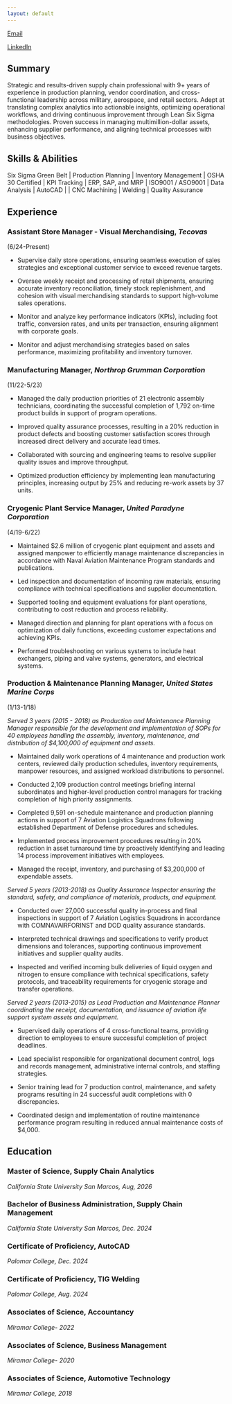 ```yaml
---
layout: default
---
```



[Email ](mailto:c.conone6@outlook.com)



[LinkedIn](www.linkedin.com/in/cristinaconone)



## **Summary**

Strategic and results-driven supply chain professional with 9+ years of experience in production planning, vendor coordination, and cross-functional leadership across military, aerospace, and retail sectors. Adept at translating complex analytics into actionable insights, optimizing operational workflows, and driving continuous improvement through Lean Six Sigma methodologies. Proven success in managing multimillion-dollar assets, enhancing supplier performance, and aligning technical processes with business objectives.

## **Skills & Abilities**


Six Sigma Green Belt     | Production Planning | Inventory Management |
 OSHA 30 Certified        | KPI Tracking        | ERP, SAP, and MRP    |
ISO9001 / ASO9001        | Data Analysis       | AutoCAD              | 
| CNC Machining            | Welding             | Quality Assurance    


## **Experience**

### Assistant Store Manager - Visual Merchandising, _Tecovas_                                                                                       
(6/24-Present) 
                       


* Supervise daily store operations, ensuring seamless execution of sales strategies and exceptional customer service to exceed revenue targets.

* Oversee weekly receipt and processing of retail shipments, ensuring accurate inventory reconciliation, timely stock replenishment, and   
  cohesion with visual merchandising standards to support high-volume sales operations.

* Monitor and analyze key performance indicators (KPIs), including foot traffic, conversion rates, and units per transaction, ensuring
  alignment with corporate goals.

* Monitor and adjust merchandising strategies based on sales performance, maximizing profitability and inventory turnover.


### Manufacturing Manager, _Northrop Grumman Corporation_
(11/22-5/23) 


* Managed the daily production priorities of 21 electronic assembly technicians, coordinating the successful completion of 1,792 on-time 
  product builds in support of program operations.

* Improved quality assurance processes, resulting in a 20% reduction in product defects and boosting customer satisfaction scores through
  increased direct delivery and accurate lead times.

* Collaborated with sourcing and engineering teams to resolve supplier quality issues and improve throughput.

* Optimized production efficiency by implementing lean manufacturing principles, increasing output by 25% and reducing re-work assets by 37 
  units.


### Cryogenic Plant Service Manager, _United Paradyne Corporation_
(4/19-6/22) 



* Maintained $2.6 million of cryogenic plant equipment and assets and assigned manpower to efficiently manage maintenance discrepancies in 
  accordance with Naval Aviation Maintenance Program standards and publications.

* Led inspection and documentation of incoming raw materials, ensuring compliance with technical specifications and supplier documentation.

* Supported tooling and equipment evaluations for plant operations, contributing to cost reduction and process reliability.      

* Managed direction and planning for plant operations with a focus on optimization of daily functions, exceeding customer expectations and 
  achieving KPIs.

* Performed troubleshooting on various systems to include heat exchangers, piping and valve systems, generators, and electrical systems.


### Production & Maintenance Planning Manager, _United States Marine Corps_
(1/13-1/18) 

*Served 3 years (2015 - 2018) as Production and Maintenance Planning Manager responsible for the development and implementation of  SOPs for 40 employees handling the assembly, inventory, maintenance, and distribution of $4,100,000 of equipment and assets.*


* Maintained daily work operations of 4 maintenance and production work centers, reviewed daily production schedules, inventory requirements, 
  manpower resources, and assigned workload distributions to personnel. 

* Conducted 2,109 production control meetings briefing internal subordinates and higher-level production control managers for tracking 
  completion of high priority assignments.  

* Completed 9,591 on-schedule maintenance and production planning actions in support of 7 Aviation Logistics Squadrons following established 
  Department of Defense procedures and schedules. 

* Implemented process improvement procedures resulting in 20% reduction in asset turnaround time by proactively identifying and leading 14 
  process improvement initiatives with employees. 

*	Managed the receipt, inventory, and purchasing of $3,200,000 of expendable assets. 


*Served 5 years (2013-2018) as Quality Assurance Inspector  ensuring the standard, safety, and compliance of materials, products, and equipment.*


* Conducted over 27,000 successful quality in-process and final inspections in support of 7 Aviation Logistics Squadrons in accordance with 
  COMNAVAIRFORINST and DOD quality assurance standards.

* Interpreted technical drawings and specifications to verify product dimensions and tolerances, supporting continuous improvement initiatives 
  and supplier quality audits.

*	Inspected and verified incoming bulk deliveries of liquid oxygen and nitrogen to ensure compliance with technical specifications, safety 
  protocols, and traceability requirements for cryogenic storage and transfer operations.



*Served 2 years (2013-2015) as Lead Production and Maintenance Planner coordinating the receipt, documentation, and issuance of aviation life support system assets and equipment.*


* Supervised daily operations of 4 cross-functional teams, providing direction to employees to ensure successful completion of project deadlines. 

* Lead specialist responsible for organizational document control, logs and records management, administrative internal controls, and staffing strategies. 

* Senior training lead for 7 production control, maintenance, and safety programs resulting in 24 successful audit completions with 0 
  discrepancies. 

*	Coordinated design and implementation of routine maintenance performance program resulting in reduced annual maintenance costs of $4,000. 



## **Education**

### Master of Science, Supply Chain Analytics
_California State University San Marcos, Aug, 2026_

### Bachelor of Business Administration, Supply Chain Management 
 _California State University San Marcos, Dec. 2024_


### Certificate of Proficiency, AutoCAD
_Palomar College,  Dec. 2024_

### Certificate of Proficiency, TIG Welding
 _Palomar College, Aug. 2024_

### Associates of Science, Accountancy 
 _Miramar College- 2022_

### Associates of Science, Business Management 
 _Miramar College- 2020_

### Associates of Science, Automotive Technology 
_Miramar College, 2018_



